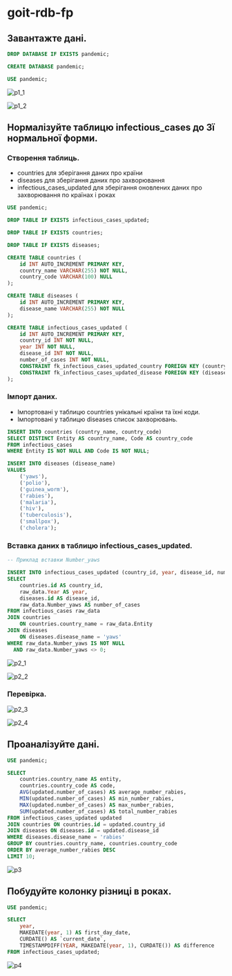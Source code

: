 # goit-rdb-fp

## Завантажте дані.

```sql
DROP DATABASE IF EXISTS pandemic;

CREATE DATABASE pandemic;

USE pandemic;
```

![p1_1](./p1/p1_1.png)

![p1_2](./p1/p1_2.png)

## Нормалізуйте таблицю infectious_cases до 3ї нормальної форми.

### Створення таблиць.

- countries для зберігання даних про країни
- diseases для зберігання даних про захворювання
- infectious_cases_updated для зберігання оновлених даних про захворювання по країнах і роках

```sql
USE pandemic;

DROP TABLE IF EXISTS infectious_cases_updated;

DROP TABLE IF EXISTS countries;

DROP TABLE IF EXISTS diseases;

CREATE TABLE countries (
    id INT AUTO_INCREMENT PRIMARY KEY,
    country_name VARCHAR(255) NOT NULL,
    country_code VARCHAR(100) NULL
);

CREATE TABLE diseases (
    id INT AUTO_INCREMENT PRIMARY KEY,
    disease_name VARCHAR(255) NOT NULL
);

CREATE TABLE infectious_cases_updated (
    id INT AUTO_INCREMENT PRIMARY KEY,
    country_id INT NOT NULL,
    year INT NOT NULL,
    disease_id INT NOT NULL,
    number_of_cases INT NOT NULL,
    CONSTRAINT fk_infectious_cases_updated_country FOREIGN KEY (country_id) REFERENCES countries(id) ON DELETE CASCADE,
    CONSTRAINT fk_infectious_cases_updated_disease FOREIGN KEY (disease_id) REFERENCES diseases(id) ON DELETE CASCADE
);
```

### Імпорт даних.

- Імпортовані у таблицю countries унікальні країни та їхні коди.
- Імпортовані у таблицю diseases список захворювань.

```sql
INSERT INTO countries (country_name, country_code)
SELECT DISTINCT Entity AS country_name, Code AS country_code
FROM infectious_cases
WHERE Entity IS NOT NULL AND Code IS NOT NULL;

INSERT INTO diseases (disease_name)
VALUES
    ('yaws'),
    ('polio'),
    ('guinea_worm'),
    ('rabies'),
    ('malaria'),
    ('hiv'),
    ('tuberculosis'),
    ('smallpox'),
    ('cholera');
```

### Вставка даних в таблицю infectious_cases_updated.

```sql
-- Приклад вставки Number_yaws

INSERT INTO infectious_cases_updated (country_id, year, disease_id, number_of_cases)
SELECT
    countries.id AS country_id,
    raw_data.Year AS year,
    diseases.id AS disease_id,
    raw_data.Number_yaws AS number_of_cases
FROM infectious_cases raw_data
JOIN countries
    ON countries.country_name = raw_data.Entity
JOIN diseases
    ON diseases.disease_name = 'yaws'
WHERE raw_data.Number_yaws IS NOT NULL
  AND raw_data.Number_yaws <> 0;
```

![p2_1](./p2/p2_1.png)

![p2_2](./p2/p2_2.png)

### Перевірка.

![p2_3](./p2/p2_3.png)

![p2_4](./p2/p2_4.png)

## Проаналізуйте дані.

```sql
USE pandemic;

SELECT
    countries.country_name AS entity,
    countries.country_code AS code,
    AVG(updated.number_of_cases) AS average_number_rabies,
    MIN(updated.number_of_cases) AS min_number_rabies,
    MAX(updated.number_of_cases) AS max_number_rabies,
    SUM(updated.number_of_cases) AS total_number_rabies
FROM infectious_cases_updated updated
JOIN countries ON countries.id = updated.country_id
JOIN diseases ON diseases.id = updated.disease_id
WHERE diseases.disease_name = 'rabies'
GROUP BY countries.country_name, countries.country_code
ORDER BY average_number_rabies DESC
LIMIT 10;
```

![p3](./p3/p3.png)

## Побудуйте колонку різниці в роках.

```sql
USE pandemic;

SELECT
    year,
	MAKEDATE(year, 1) AS first_day_date,
    CURDATE() AS `current_date`,
    TIMESTAMPDIFF(YEAR, MAKEDATE(year, 1), CURDATE()) AS difference
FROM infectious_cases_updated;
```

![p4](./p4/p4.png)
